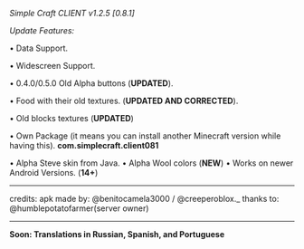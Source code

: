 
_Simple Craft CLIENT v1.2.5 [0.8.1]_

_Update Features:_

• Data Support.

• Widescreen Support.

• 0.4.0/0.5.0 Old Alpha buttons (__UPDATED__).

• Food with their old textures. (__UPDATED AND CORRECTED__).

• Old blocks textures (__UPDATED__)

• Own Package (it means you can install
another Minecraft version while having this).
__com.simplecraft.client081__

• Alpha Steve skin from Java.
• Alpha Wool colors (__NEW__)
•  Works on newer Android Versions. (__14+__)

----------------------------------------

credits:
apk made by: @benitocamela3000 / @creeperoblox._
thanks  to: @humblepotatofarmer(server owner)

----------------------------------------

__Soon: Translations in Russian, Spanish, and Portuguese__
